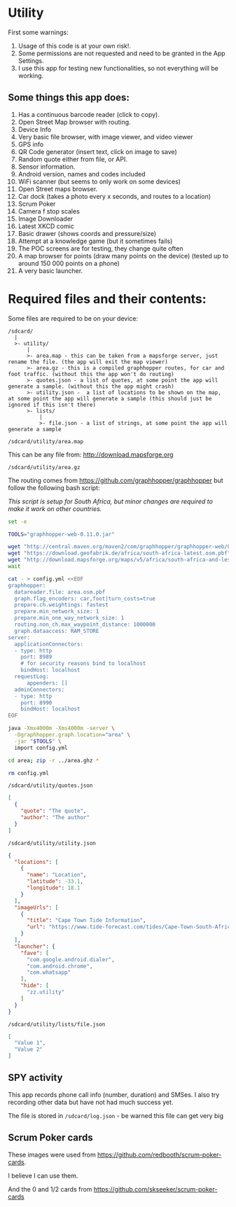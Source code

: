 # Utility

First some warnings:

1. Usage of this code is at your own risk!.
3. Some permissions are not requested and need to be granted in the App Settings.
4. I use this app for testing new functionalities, so not everything will be working.

## Some things this app does:

1. Has a continuous barcode reader (click to copy).
2. Open Street Map browser with routing.
3. Device Info
4. Very basic file browser, with image viewer, and video viewer
5. GPS info
6. QR Code generator (insert text, click on image to save)
7. Random quote either from file, or API.
8. Sensor information.
9. Android version, names and codes included
10. WiFi scanner (but seems to only work on some devices)
12. Open Street maps browser.
13. Car dock (takes a photo every x seconds, and routes to a location)
14. Scrum Poker
15. Camera f stop scales
16. Image Downloader
17. Latest XKCD comic
18. Basic drawer (shows coords and pressure/size)
19. Attempt at a knowledge game (but it sometimes fails)
20. The POC screens are for testing, they change quite often
21. A map browser for points (draw many points on the device) (tested up to around 150 000 points on a phone)
22. A very basic launcher.

# Required files and their contents:

Some files are required to be on your device:

```
/sdcard/
  |
  >- utility/
      |
      >- area.map - this can be taken from a mapsforge server, just rename the file. (the app will exit the map viewer)
      >- area.gz - this is a compiled graphhopper routes, for car and foot traffic. (without this the app won't do routing)
      >- quotes.json - a list of quotes, at some point the app will generate a sample. (without this the app might crash)
      >- utility.json -  a list of locations to be shown on the map, at some point the app will generate a sample (this should just be ignored if this isn't there)
      >- lists/
          |
          >- file.json - a list of strings, at some point the app will generate a sample
```

`/sdcard/utility/area.map`

This can be any file from: <http://download.mapsforge.org>

`/sdcard/utility/area.gz`

The routing comes from <https://github.com/graphhopper/graphhopper> but follow the following bash script:

*This script is setup for South Africa, but minor changes are required to make it work on other countries.*

```bash
set -e

TOOLS="graphhopper-web-0.11.0.jar"

wget "http://central.maven.org/maven2/com/graphhopper/graphhopper-web/0.11.0/$TOOLS" -O $TOOLS &
wget "https://download.geofabrik.de/africa/south-africa-latest.osm.pbf" -O area.osm.pbf &
wget "http://download.mapsforge.org/maps/v5/africa/south-africa-and-lesotho.map" -O area.map &
wait

cat - > config.yml <<EOF
graphhopper:
  datareader.file: area.osm.pbf
  graph.flag_encoders: car,foot|turn_costs=true
  prepare.ch.weightings: fastest
  prepare.min_network_size: 1
  prepare.min_one_way_network_size: 1
  routing.non_ch.max_waypoint_distance: 1000000
  graph.dataaccess: RAM_STORE
server:
  applicationConnectors:
  - type: http
    port: 8989
    # for security reasons bind to localhost
    bindHost: localhost
  requestLog:
      appenders: []
  adminConnectors:
  - type: http
    port: 8990
    bindHost: localhost
EOF

java -Xmx4000m -Xms4000m -server \
  -Dgraphhopper.graph.location="area" \
  -jar "$TOOLS" \
  import config.yml

cd area; zip -r ../area.ghz *

rm config.yml
```

`/sdcard/utility/quotes.json`

```json
[
  {
    "quote": "The quote",
    "author": "The author"
  }
]
```

`/sdcard/utility/utility.json`

```json
{
  "locations": [
    {
      "name": "Location",
      "latitude": -33.1,
      "longitude": 18.1
    }
  ],
  "imageUrls": [
    {
      "title": "Cape Town Tide Information",
      "url": "https://www.tide-forecast.com/tides/Cape-Town-South-Africa.png"
    }
  ],
  "launcher": {
    "fave": [
      "com.google.android.dialer",
      "com.android.chrome",
      "com.whatsapp"
    ],
    "hide": [
      "zz.utility"
    ]
  }
}

```

`/sdcard/utility/lists/file.json`

```json
[
  "Value 1",
  "Value 2"
]
```

## SPY activity

This app records phone call info (number, duration) and SMSes. I also try recording other data but have not had much success yet.

The file is stored in `/sdcard/log.json` - be warned this file can get very big

## Scrum Poker cards

These images were used from <https://github.com/redbooth/scrum-poker-cards>.

I believe I can use them.

And the 0 and 1/2 cards from <https://github.com/skseeker/scrum-poker-cards>